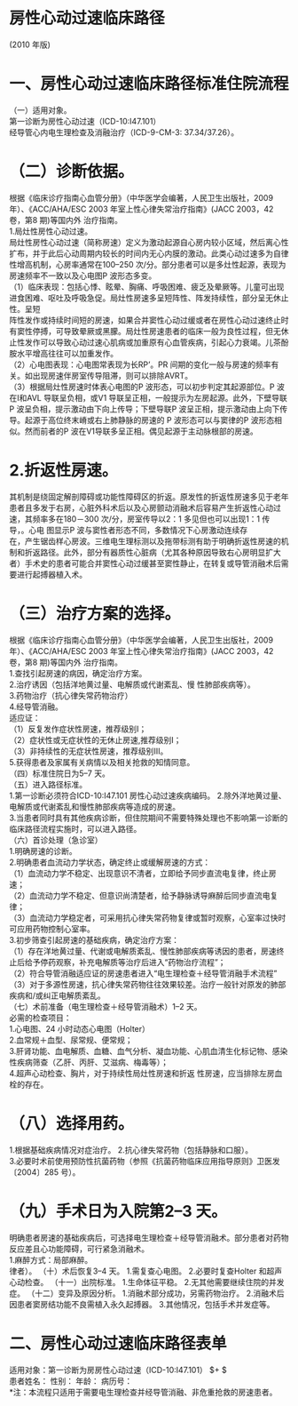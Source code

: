 # 房性心动过速临床路径  
(2010 年版)  
# 一、房性心动过速临床路径标准住院流程  
（一）适用对象。  
第一诊断为房性心动过速（ICD-10:I47.101）  
经导管心内电生理检查及消融治疗（ICD-9-CM-3:  37.34/37.26）。  
# （二）诊断依据。  
根据《临床诊疗指南心血管分册》（中华医学会编著，人民卫生出版社，2009 年）、《ACC/AHA/ESC 2003 年室上性心律失常治疗指南》(JACC 2003，42 卷，第8 期)等国内外 治疗指南。  
1.局灶性房性心动过速。  
局灶性房性心动过速（简称房速）定义为激动起源自心房内较小区域，然后离心性扩布，并于此后心动周期内较长的时间内无心内膜的激动。此类心动过速多为自律性增高机制，心房率通常在100–250 次/分。部分患者可以是多灶性起源，表现为房速频率不一致以及心电图P 波形态多变。  
（1）临床表现：包括心悸、眩晕、胸痛、呼吸困难、疲乏及晕厥等。儿童可出现进食困难、呕吐及呼吸急促。局灶性房速多呈短阵性、阵发持续性，部分呈无休止性。呈短  
阵性发作或持续时间短的房速，如果合并窦性心动过缓或者在房性心动过速终止时有窦性停搏，可导致晕厥或黑朦。局灶性房速患者的临床一般为良性过程，但无休止性发作可以导致心动过速心肌病或加重原有心血管疾病，引起心力衰竭。儿茶酚胺水平增高往往可以加重发作。  
（2）心电图表现：心电图常表现为长RP’。PR 间期的变化一般与房速的频率有关。如出现房速伴房室传导阻滞，则可以排除AVRT。  
（3）根据局灶性房速时体表心电图的P 波形态，可以初步判定其起源部位。P 波在Ⅰ和AVL 导联呈负相，或V1 导联呈正相，一般提示为左房起源。此外，下壁导联P 波呈负相，提示激动由下向上传导；下壁导联P 波呈正相，提示激动由上向下传导。起源于高位终末嵴或右上肺静脉的房速的 P 波形态可以与窦律的P 波形态相似。然而前者的P 波在V1导联多呈正相。偶见起源于主动脉根部的房速。  
# 2.折返性房速。  
其机制是绕固定解剖障碍或功能性障碍区的折返。原发性的折返性房速多见于老年患者且多发于右房，心脏外科术后以及心房颤动消融术后容易产生折返性心动过速，其频率多在180－300 次/分，房室传导以2：1 多见但也可以出现1：1 传导，。心电 图显示P 波与窦性者形态不同，多数情况下心房激动连续存  
在，产生锯齿样心房波。三维电生理标测以及拖带标测有助于明确折返性房速的机制和折返路径。此外，部分有器质性心脏病（尤其各种原因导致右心房明显扩大者）手术史的患者可能合并窦性心动过缓甚至窦性静止，在转复或导管消融术后需要进行起搏器植入术。  
# （三）治疗方案的选择。  
根据《临床诊疗指南心血管分册》（中华医学会编著，人民卫生出版社，2009 年）、《ACC/AHA/ESC 2003 年室上性心律失常治疗指南》(JACC 2003，42 卷，第8 期)等国内外 治疗指南。  
1.查找引起房速的病因，确定治疗方案。  
2.治疗诱因（包括洋地黄过量、电解质或代谢紊乱、慢 性肺部疾病等）。  
3.药物治疗（抗心律失常药物治疗）  
4.经导管消融。  
适应证：  
（1）反复发作症状性房速，推荐级别I；  
（2）症状性或无症状性的无休止房速,推荐级别I；  
（3）非持续性的无症状性房速，推荐级别Ⅲ。  
5.获得患者及家属有关病情以及相关抢救的知情同意。  
（四）标准住院日为5–7 天。  
（五）进入路径标准。  
1.第一诊断必须符合ICD-10:I47.101 房性心动过速疾病编码。 2.除外洋地黄过量、电解质或代谢紊乱和慢性肺部疾病等造成的房速。  
3.当患者同时具有其他疾病诊断，但住院期间不需要特殊处理也不影响第一诊断的临床路径流程实施时，可以进入路径。  
（六）首诊处理（急诊室）  
1.明确房速的诊断。  
2.明确患者血流动力学状态，确定终止或缓解房速的方式：  
（1）血流动力学不稳定、出现意识不清者，立即给予同步直流电复律，终止房速；  
（2）血流动力学不稳定、但意识尚清楚者，给予静脉诱导麻醉后同步直流电复律；  
（3）血流动力学稳定者，可采用抗心律失常药物复律或暂时观察，心室率过快时可应用药物控制心室率。  
3.初步筛查引起房速的基础疾病，确定治疗方案：  
（1）存在洋地黄过量、代谢或电解质紊乱、慢性肺部疾病等诱因的患者，房速终止后给予停药观察，补充电解质等治疗后进入“药物治疗流程”；  
（2）符合导管消融适应证的房速患者进入“电生理检查＋经导管消融手术流程”  
（3）对于多源性房速，抗心律失常药物往往效果较差。治疗一般针对原发的肺部疾病和/或纠正电解质紊乱。  
（七）术前准备（电生理检查＋经导管消融术）1–2 天。  
必需的检查项目：  
1.心电图、24 小时动态心电图（Holter）  
2.血常规＋血型、尿常规、便常规；  
3.肝肾功能、血电解质、血糖、血气分析、凝血功能、心肌血清生化标记物、感染性疾病筛查（乙肝、丙肝、艾滋病、梅毒等）；  
4.超声心动检查、胸片，对于持续性局灶性房速和折返 性房速，应当排除左房血栓的存在。  
# （八）选择用药。  
1.根据基础疾病情况对症治疗。 2.抗心律失常药物（包括静脉和口服）。  
3.必要时术前使用预防性抗菌药物（参照《抗菌药物临床应用指导原则》卫医发〔2004〕285 号）。  
# （九）手术日为入院第2–3 天。  
明确患者房速的基础疾病后，可选择电生理检查＋经导管消融术。部分患者对药物反应差且心功能障碍，可行紧急消融术。  
1.麻醉方式：局部麻醉。  
律者）。 （十）术后恢复3–4 天。 1.需复查心电图。 2.必要时复查Holter 和超声心动检查。 （十一）出院标准。 1.生命体征平稳。 2.无其他需要继续住院的并发症。 （十二）变异及原因分析。 1.消融术部分成功，另需药物治疗。 2.消融术后因患者窦房结功能不良需植入永久起搏器。 3.其他情况，包括手术并发症等。  
# 二、房性心动过速临床路径表单  
适用对象：第一诊断为房房性心动过速（ICD-10:I47.101） $+ $  
患者姓名：            性别：      年龄：      病历号：  
\*注：本流程只适用于需要电生理检查并经导管消融、非危重抢救的房速患者。  

